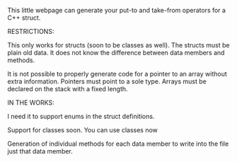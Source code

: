 This little webpage can generate your
put-to and take-from operators for a C++
struct.

RESTRICTIONS:

This only works for structs (soon to be classes as well).
The structs must be plain old data. It does not know the difference
between data members and methods.

It is not possible to properly generate code for a pointer to an array
without extra information. Pointers must point to a sole type. Arrays
must be declared on the stack with a fixed length.


IN THE WORKS:

I need it to support enums in the struct definitions.

<slash>Support for classes soon.</slash>
You can use classes now

Generation of individual methods for each data member
to write into the file just that data member.